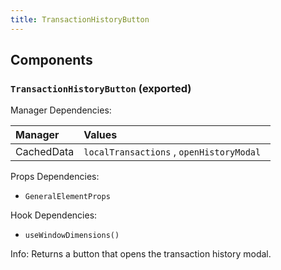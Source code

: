 ```yaml
---
title: TransactionHistoryButton
---
```


## Components

### `TransactionHistoryButton` (exported)

Manager Dependencies:

| Manager | Values                                                          |
| :--- | :------------------------------------------------------------------- |
| CachedData | `localTransactions` , `openHistoryModal `

Props Dependencies:

- `GeneralElementProps`

Hook Dependencies:

- `useWindowDimensions()`

Info: Returns a button that opens the transaction history modal.